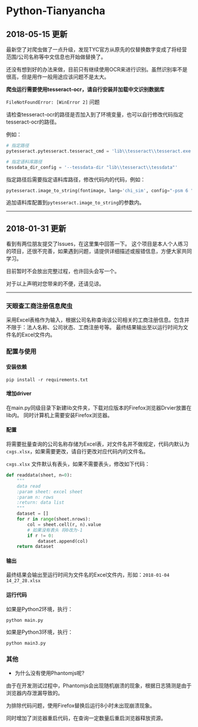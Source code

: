 # Python-Tianyancha

## 2018-05-15 更新

最新空了对爬虫做了一点升级，发现TYC官方从原先的仅替换数字变成了将经营范围/公司名称等中文信息也开始做替换了。

还没有想到好的办法来做，目前只有继续使用OCR来进行识别。虽然识别率不是很高，但是用作一般用途应该问题不是太大。

**爬虫运行需要使用tesseract-ocr，请自行安装并加载中文识别数据库**

`FileNotFoundError: [WinError 2]` 问题

请检查tesseract-ocr的路径是否加入到了环境变量，也可以自行修改代码指定tesseract-ocr的路径。

例如：

```python
# 指定路径
pytesseract.pytesseract.tesseract_cmd = 'lib\\tesseract\\tesseract.exe'

# 指定语料库路径
tessdata_dir_config = '--tessdata-dir "lib\\tesseract\\tessdata"'
```

指定路径后需要指定语料库路径，修改代码内的代码，例如：

```python
pytesseract.image_to_string(fontimage, lang='chi_sim', config="-psm 6 "+tessdata_dir_config)
```

追加语料库配置到`pytesseract.image_to_string`的参数内。

----
## 2018-01-31 更新

看到有两位朋友提交了Issues，在这里集中回答一下。
这个项目是本人个人练习的项目，还很不完善，如果遇到问题，请提供详细描述或报错信息，方便大家共同学习。

目前暂时不会放出完整过程，也许回头会写一个。

对于以上声明对您带来的不便，还请见谅。

----
### 天眼查工商注册信息爬虫

采用Excel表格作为输入，根据公司名称查询该公司相关的工商注册信息。包含并不限于：法人名称、公司状态、工商注册号等。
最终结果输出至以运行时间为文件名的Excel文件内。

### 配置与使用

#### 安装依赖

```
pip install -r requirements.txt
```
#### 增加driver

在main.py同级目录下新建lib文件夹，下载对应版本的Firefox浏览器Drvier放置在lib内。
同时计算机上需要安装Firefox浏览器。

#### 配置

将需要批量查询的公司名称存储为Excel表，对文件名并不做规定，代码内默认为`cxgs.xlsx`，如果需要更改，请自行更改对应代码内的文件名。

`cxgs.xlsx` 文件默认有表头，如果不需要表头，修改如下代码：

```python
def readdata(sheet, n=0):
    """
    data read
    :param sheet: excel sheet
    :param n: rows
    :return: data list
    """
    dataset = []
    for r in range(sheet.nrows):
        col = sheet.cell(r, n).value
        # 如果没有表头 将0改为-1
        if r != 0:
            dataset.append(col)
    return dataset
```


#### 输出

最终结果会输出至运行时间为文件名的Excel文件内，形如：`2018-01-04 14_27_28.xlsx`

#### 运行代码

如果是Python2环境，执行：
```
python main.py
```

如果是Python3环境，执行：
```
python main3.py
```

### 其他
- 为什么没有使用Phantomjs呢?

由于在开发测试过程中，Phantomjs会出现随机崩溃的现象，根据日志猜测是由于浏览器内存泄漏导致的。

为排除代码问题，使用Firefox替换后运行8小时未出现崩溃现象。

同时增加了浏览器重启代码，在查询一定数量后重启浏览器释放资源。
